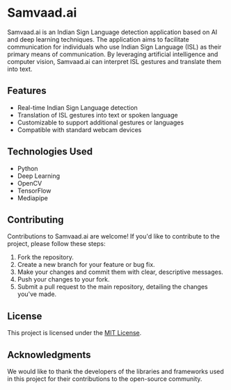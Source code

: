 <!-- @format -->

# Samvaad.ai

Samvaad.ai is an Indian Sign Language detection application based on AI and deep learning techniques. The application aims to facilitate communication for individuals who use Indian Sign Language (ISL) as their primary means of communication. By leveraging artificial intelligence and computer vision, Samvaad.ai can interpret ISL gestures and translate them into text.

## Features

- Real-time Indian Sign Language detection
- Translation of ISL gestures into text or spoken language
- Customizable to support additional gestures or languages
- Compatible with standard webcam devices

## Technologies Used

- Python
- Deep Learning
- OpenCV
- TensorFlow
- Mediapipe

## Contributing

Contributions to Samvaad.ai are welcome! If you'd like to contribute to the project, please follow these steps:

1. Fork the repository.
2. Create a new branch for your feature or bug fix.
3. Make your changes and commit them with clear, descriptive messages.
4. Push your changes to your fork.
5. Submit a pull request to the main repository, detailing the changes you've made.

## License

This project is licensed under the [MIT License](LICENSE).

## Acknowledgments

We would like to thank the developers of the libraries and frameworks used in this project for their contributions to the open-source community.
